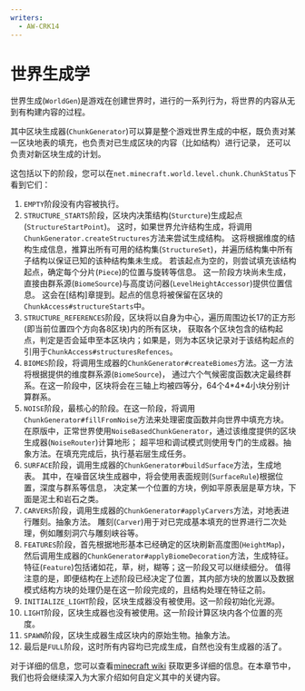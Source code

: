 ```yaml
---
writers:
  - AW-CRK14
---
```


# 世界生成学

世界生成(`WorldGen`)是游戏在创建世界时，进行的一系列行为，将世界的内容从无到有构建内容的过程。

其中区块生成器(`ChunkGenerator`)可以算是整个游戏世界生成的中枢，既负责对某一区块地表的填充，也负责对已生成区块的内容（比如结构）进行记录，
还可以负责对新区块生成的计划。

这包括以下的阶段，您可以在`net.minecraft.world.level.chunk.ChunkStatus`下看到它们：

1. `EMPTY`阶段没有内容被执行。
2. `STRUCTURE_STARTS`阶段，区块内决策结构(`Sturcture`)生成起点(`StructureStartPoint`)。
   这时，如果世界允许结构生成，将调用`ChunkGenerator.createStructures`方法来尝试生成结构。
   这将根据维度的结构生成信息，推算出所有可用的结构集(`StructureSet`)，并遍历结构集中所有子结构以保证已知的该种结构集未生成。
   若该起点为空的，则尝试填充该结构起点，确定每个分片(`Piece`)的位置与旋转等信息。
   这一阶段方块尚未生成，直接由群系源(`BiomeSource`)与高度访问器(`LevelHeightAccessor`)提供位置信息。
   这会在[结构]章提到。起点的信息将被保留在区块的`ChunkAccess#structureStarts`中。
3. `STRUCTURE_REFERENCES`阶段，区块将以自身为中心，遍历周围边长17的正方形(即当前位置四个方向各8区块)内的所有区块，
   获取各个区块包含的结构起点，判定是否会延申至本区块内；如果是，则为本区块记录对于该结构起点的引用于`ChunkAccess#structuresRefences`。
4. `BIOMES`阶段，将调用生成器的`ChunkGenerator#createBiomes`方法。这一方法将根据提供的维度群系源(`BiomeSource`)，
   通过六个气候密度函数决定最终群系。在这一阶段中，区块将会在三轴上均被四等分，64个4\*4\*4小块分别计算群系。
5. `NOISE`阶段，最核心的阶段。在这一阶段，将调用`ChunkGenerator#fillFromNoise`方法来处理密度函数并向世界中填充方块。
   在原版中，正常世界使用`NoiseBasedChunkGenerator`，通过该维度提供的区块生成器(`NoiseRouter`)计算地形；
   超平坦和调试模式则使用专门的生成器。抽象方法。在填充完成后，执行基岩层生成任务。
6. `SURFACE`阶段，调用生成器的`ChunkGenerator#buildSurface`方法，生成地表。
   其中，在噪音区块生成器中，将会使用表面规则(`SurfaceRule`)根据位置，深度与群系等信息，
   决定某一个位置的方块，例如平原表层是草方块，下面是泥土和岩石之类。
7. `CARVERS`阶段，调用生成器的`ChunkGenerator#applyCarvers`方法，对地表进行雕刻。抽象方法。
   雕刻(`Carver`)用于对已完成基本填充的世界进行二次处理，例如雕刻洞穴与雕刻峡谷等。
8. `FEATURES`阶段，首先根据地形基本已经确定的区块刷新高度图(`HeightMap`)，
   然后调用生成器的`ChunkGenerator#applyBiomeDecoration`方法，生成特征。特征(`Feature`)包括诸如花，草，树，糊等；这一阶段又可以继续细分。
   值得注意的是，即便结构在上述阶段已经决定了位置，其内部方块的放置以及数据模式结构方块的处理仍是在这一阶段完成的，且结构处理在特征之前。
9. `INITIALIZE_LIGHT`阶段，区块生成器没有被使用。这一阶段初始化光源。
10. `LIGHT`阶段，区块生成器也没有被使用。这一阶段计算区块内各个位置的亮度。
11. `SPAWN`阶段，区块生成器生成区块内的原始生物。抽象方法。
12. 最后是`FULL`阶段，这时所有内容均已完成生成，自然也没有生成器的活了。

对于详细的信息，您可以查看[minecraft wiki](https://zh.minecraft.wiki/w/%E4%B8%96%E7%95%8C%E7%94%9F%E6%88%90?variant=zh-cn)
获取更多详细的信息。在本章节中，我们也将会继续深入为大家介绍如何自定义其中的关键内容。